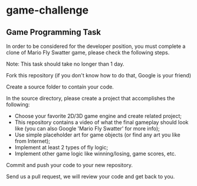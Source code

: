 # game-challenge

## Game Programming Task

In order to be considered for the developer position, you must complete a clone of Mario Fly Swatter game, please check the following steps.

Note: This task should take no longer than 1 day.

Fork this repository (if you don't know how to do that, Google is your friend)

Create a source folder to contain your code.

In the source directory, please create a project that accomplishes the following:

- Choose your favorite 2D/3D game engine and create related project;
- This repository contains a video of what the final gameplay should look like (you can also Google 'Mario Fly Swatter' for more info);
- Use simple placeholder art for game objects (or find any art you like from Internet);
- Implement at least 2 types of fly logic;
- Implement other game logic like winning/losing, game scores, etc.

Commit and push your code to your new repository.

Send us a pull request, we will review your code and get back to you.

